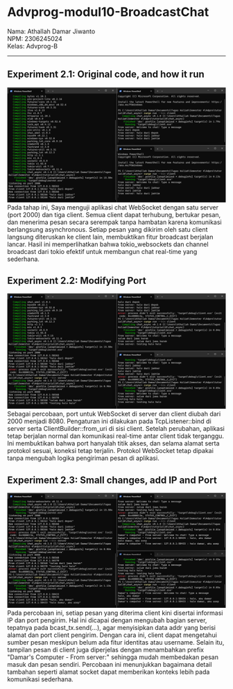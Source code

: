 # Advprog-modul10-BroadcastChat

Nama: Athallah Damar Jiwanto <br>
NPM: 2306245024 <br>
Kelas: Advprog-B
<hr>

## Experiment 2.1: Original code, and how it run
![experiment 2.1 commit1](images/images1.png)
Pada tahap ini, Saya menguji aplikasi chat WebSocket dengan satu server (port 2000) dan tiga client. Semua client dapat terhubung, bertukar pesan, dan menerima pesan secara serempak tanpa hambatan karena komunikasi berlangsung asynchronous. Setiap pesan yang dikirim oleh satu client langsung diteruskan ke client lain, membuktikan fitur broadcast berjalan lancar. Hasil ini memperlihatkan bahwa tokio_websockets dan channel broadcast dari tokio efektif untuk membangun chat real-time yang sederhana.

## Experiment 2.2: Modifying Port
![experiment 2.2 commit2](images/images2.png)
Sebagai percobaan, port untuk WebSocket di server dan client diubah dari 2000 menjadi 8080. Pengaturan ini dilakukan pada TcpListener::bind di server serta ClientBuilder::from_uri di sisi client. Setelah perubahan, aplikasi tetap berjalan normal dan komunikasi real-time antar client tidak terganggu. Ini membuktikan bahwa port hanyalah titik akses, dan selama alamat serta protokol sesuai, koneksi tetap terjalin. Protokol WebSocket tetap dipakai tanpa mengubah logika pengiriman pesan di aplikasi.

## Experiment 2.3: Small changes, add IP and Port
![experiment 2.3 commit3](images/images3.png)
Pada percobaan ini, setiap pesan yang diterima client kini disertai informasi IP dan port pengirim. Hal ini dicapai dengan mengubah bagian server, tepatnya pada bcast_tx.send(...), agar menyisipkan data addr yang berisi alamat dan port client pengirim. Dengan cara ini, client dapat mengetahui sumber pesan meskipun belum ada fitur identitas atau username. Selain itu, tampilan pesan di client juga diperjelas dengan menambahkan prefix "Damar's Computer - From server:" sehingga mudah membedakan pesan masuk dan pesan sendiri. Percobaan ini menunjukkan bagaimana detail tambahan seperti alamat socket dapat memberikan konteks lebih pada komunikasi sederhana.
